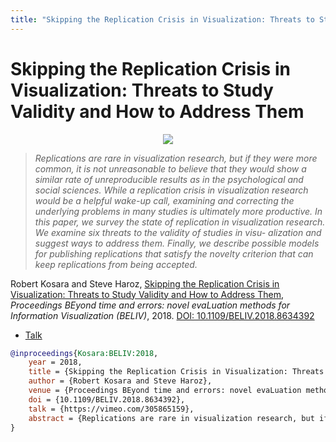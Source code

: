 ```yaml
---
title: "Skipping the Replication Crisis in Visualization: Threats to Study Validity and How to Address Them"
---
```


# Skipping the Replication Crisis in Visualization: Threats to Study Validity and How to Address Them

<p align="center"><img src="https://media.eagereyes.org/wp-content/uploads/2018/10/skipping-replication-crisis.jpg" /></p>

> _Replications are rare in visualization research, but if they were more common, it is not unreasonable to believe that they would show a similar rate of unreproducible results as in the psychological and social sciences. While a replication crisis in visualization research would be a helpful wake-up call, examining and correcting the underlying problems in many studies is ultimately more productive.  In this paper, we survey the state of replication in visualization research. We examine six threats to the validity of studies in visu- alization and suggest ways to address them. Finally, we describe possible models for publishing replications that satisfy the novelty criterion that can keep replications from being accepted._

Robert Kosara and Steve Haroz, <a href="https://media.eagereyes.org/papers/2018/Kosara-BELIV-2018.pdf" target="_blank">Skipping the Replication Crisis in Visualization: Threats to Study Validity and How to Address Them</a>, _Proceedings BEyond time and errors: novel evaLuation methods for Information Visualization (BELIV)_, 2018. <a href="https://dx.doi.org/10.1109/BELIV.2018.8634392" target="_new">DOI: 10.1109/BELIV.2018.8634392</a>

- <a href="https://vimeo.com/305865159">Talk</a>

```bibtex
@inproceedings{Kosara:BELIV:2018,
	year = 2018,
	title = {Skipping the Replication Crisis in Visualization: Threats to Study Validity and How to Address Them},
	author = {Robert Kosara and Steve Haroz},
	venue = {Proceedings BEyond time and errors: novel evaLuation methods for Information Visualization (BELIV)},
	doi = {10.1109/BELIV.2018.8634392},
	talk = {https://vimeo.com/305865159},
	abstract = {Replications are rare in visualization research, but if they were more common, it is not unreasonable to believe that they would show a similar rate of unreproducible results as in the psychological and social sciences. While a replication crisis in visualization research would be a helpful wake-up call, examining and correcting the underlying problems in many studies is ultimately more productive.  In this paper, we survey the state of replication in visualization research. We examine six threats to the validity of studies in visu- alization and suggest ways to address them. Finally, we describe possible models for publishing replications that satisfy the novelty criterion that can keep replications from being accepted.},
}
```

